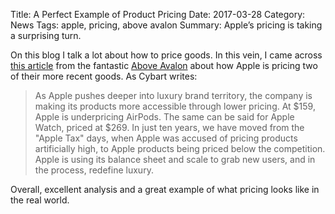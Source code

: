 Title: A Perfect Example of Product Pricing
Date: 2017-03-28
Category: News
Tags: apple, pricing,  above avalon
Summary: Apple’s pricing is taking a surprising turn.

On this blog I talk a lot about how to price goods. In this vein, I came across [this article](https://www.aboveavalon.com/notes/2017/3/15/the-curious-state-of-apple-product-pricing) from the fantastic [Above Avalon](https://www.aboveavalon.com) about how Apple is pricing two of their more recent goods. As Cybart writes:
> As Apple pushes deeper into luxury brand territory, the company is making its products more accessible through lower pricing. At $159, Apple is underpricing AirPods. The same can be said for Apple Watch, priced at $269. In just ten years, we have moved from the "Apple Tax" days, when Apple was accused of pricing products artificially high, to Apple products being priced below the competition. Apple is using its balance sheet and scale to grab new users, and in the process, redefine luxury.  

Overall, excellent analysis and a great example of what pricing looks like in the real world. 